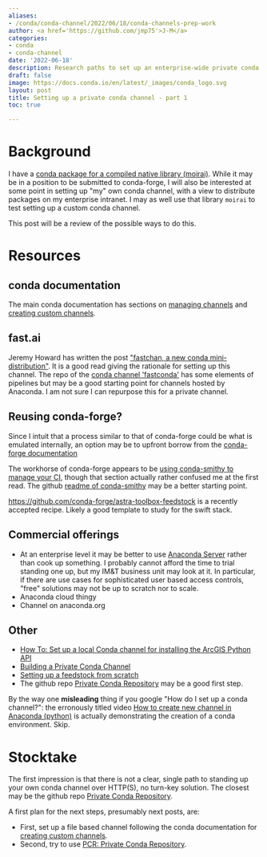 ```yaml
---
aliases:
- /conda/conda-channel/2022/06/18/conda-channels-prep-work
author: <a href='https://github.com/jmp75'>J-M</a>
categories:
- conda
- conda-channel
date: '2022-06-18'
description: Research paths to set up an enterprise-wide private conda channel
draft: false
image: https://docs.conda.io/en/latest/_images/conda_logo.svg
layout: post
title: Setting up a private conda channel - part 1
toc: true

---
```


# Background

I have a [conda package for a compiled native library (moirai)](https://jmp75.github.io/work-blog/recipes/conda/conda-forge/c++/2022/06/10/conda-packages-conda-forge-2.html). While it may be in a position to be submitted to conda-forge, I will also be interested at some point in setting up "my" own conda channel, with a view to distribute packages on my enterprise intranet. I may as well use that library `moirai` to test setting up a custom conda channel.

This post will be a review of the possible ways to do this.

# Resources

## conda documentation

The main conda documentation has sections on [managing channels](https://docs.conda.io/projects/conda/en/latest/user-guide/tasks/manage-channels.html) and [creating custom channels](https://docs.conda.io/projects/conda/en/latest/user-guide/tasks/create-custom-channels.html).

## fast.ai

Jeremy Howard has written the post ["fastchan, a new conda mini-distribution"](https://www.fast.ai/2021/07/15/fastconda/). It is a good read giving the rationale for setting up this channel. The repo of the [conda channel 'fastconda'](https://github.com/fastai/fastconda) has some elements of pipelines but may be a good starting point for channels hosted by Anaconda. I am not sure I can repurpose this for a private channel.

## Reusing conda-forge?

Since I intuit that a process similar to that of conda-forge could be what is emulated internally, an option may be to upfront borrow from the [conda-forge documentation](https://conda-forge.org/docs/)

The workhorse of conda-forge appears to be [using conda-smithy to manage your CI](https://conda-forge.org/docs/user/ci-skeleton.html), though that section actually rather confused me at the first read. The github [readme of conda-smithy](https://github.com/conda-forge/conda-smithy) may be a better starting point.

https://github.com/conda-forge/astra-toolbox-feedstock is a recently accepted recipe. Likely a good template to study for the swift stack.

## Commercial offerings

* At an enterprise level it may be better to use [Anaconda Server](https://server-docs.anaconda.com/en/latest/index.html) rather than cook up something. I probably cannot afford the time to trial standing one up, but my IM&T business unit may look at it. In particular, if there are use cases for sophisticated user based access controls, "free" solutions may not be up to scratch nor to scale.
* Anaconda cloud thingy
* Channel on anaconda.org

## Other

* [How To: Set up a local Conda channel for installing the ArcGIS Python API](https://support.esri.com/en/technical-article/000014951)
* [Building a Private Conda Channel](https://sionwilliams.com/posts/2019-02-04_conda_channel/)
* [Setting up a feedstock from scratch](https://gist.github.com/piyushrpt/765b4c9e5ec231cadeb78675a11cf71d)
* The github repo [Private Conda Repository](https://github.com/DanielBok/private-conda-repo) may be a good first step.

By the way one **misleading** thing if you google "How do I set up a conda channel?": the erronously titled video [How to create new channel in Anaconda (python)](https://www.youtube.com/watch?v=O_gHgjJ4Fc4) is actually demonstrating the creation of a conda environment. Skip.

# Stocktake

The first impression is that there is not a clear, single path to standing up your own conda channel over HTTP(S), no turn-key solution. The closest may be the github repo [Private Conda Repository](https://github.com/DanielBok/private-conda-repo).

A first plan for the next steps, presumably next posts, are:

* First, set up a file based channel following the conda documentation for [creating custom channels](https://docs.conda.io/projects/conda/en/latest/user-guide/tasks/create-custom-channels.html).
* Second, try to use [PCR: Private Conda Repository](https://github.com/DanielBok/private-conda-repo).
